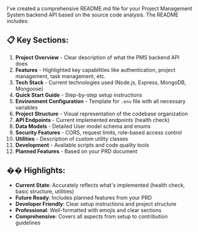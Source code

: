 
I've created a comprehensive README.md file for your Project Management System backend API based on the source code analysis. The README includes:

## 📋 **Key Sections:**

1. **Project Overview** - Clear description of what the PMS backend API does
2. **Features** - Highlighted key capabilities like authentication, project management, task management, etc.
3. **Tech Stack** - Current technologies used (Node.js, Express, MongoDB, Mongoose)
4. **Quick Start Guide** - Step-by-step setup instructions
5. **Environment Configuration** - Template for `.env` file with all necessary variables
6. **Project Structure** - Visual representation of the codebase organization
7. **API Endpoints** - Current implemented endpoints (health check)
8. **Data Models** - Detailed User model schema and enums
9. **Security Features** - CORS, request limits, role-based access control
10. **Utilities** - Description of custom utility classes
11. **Development** - Available scripts and code quality tools
12. **Planned Features** - Based on your PRD document

## �� **Highlights:**

- **Current State**: Accurately reflects what's implemented (health check, basic structure, utilities)
- **Future Ready**: Includes planned features from your PRD
- **Developer Friendly**: Clear setup instructions and project structure
- **Professional**: Well-formatted with emojis and clear sections
- **Comprehensive**: Covers all aspects from setup to contribution guidelines

